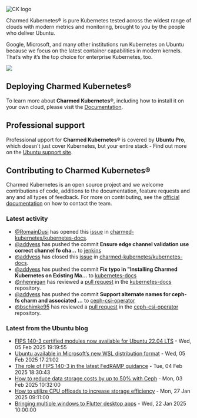 ![CK logo](https://assets.ubuntu.com/v1/451d4cf4-Charmed+Kubernetes_RGB_onWhite_2022.svg)

Charmed Kubernetes® is pure Kubernetes tested across the widest range of clouds with modern metrics and monitoring, brought to you by the people who deliver Ubuntu.

Google, Microsoft, and many other institutions run Kubernetes on Ubuntu because we focus on the latest container capabilities in modern kernels. That’s why it’s the top choice for enterprise Kubernetes, too.

![](https://assets.ubuntu.com/v1/843c77b6-juju-at-a-glace.svg)

## Deploying Charmed Kubernetes®

To learn more about **Charmed Kubernetes**®, including how to install it on your own cloud, please visit the [Documentation][docs].

## Professional support

Professional upport for **Charmed Kubernetes**® is covered by **Ubuntu Pro**, which doesn't just cover Kubernetes, but your entire stack - Find out more on the [Ubuntu support site](https://ubuntu.com/support).

## Contributing to Charmed Kubernetes®

Charmed Kubernetes is an open source project and we welcome contributions of code, additions to the documentation, feature requests and any and all types of feedback. For more on contributing, see the [official documentation][get-in-touch] on how to contact the team.

<!-- LINKS -->
[docs]: https://ubuntu.com/kubernetes/docs
[get-in-touch]: https://ubuntu.com/kubernetes/docs/get-in-touch

### Latest activity

<!-- activity starts -->
 - [@RomainDusi](https://github.com/RomainDusi) has opened this [issue](https://github.com/charmed-kubernetes/kubernetes-docs/issues/875) in [charmed-kubernetes/kubernetes-docs](https://api.github.com/repos/charmed-kubernetes/kubernetes-docs).
 - [@addyess](https://github.com/addyess) has pushed the commit **Ensure edge channel validation use correct channel fo cha...** to [jenkins](https://github.com/charmed-kubernetes/jenkins)
 - [@addyess](https://github.com/addyess) has closed this [issue](https://github.com/charmed-kubernetes/kubernetes-docs/issues/872) in [charmed-kubernetes/kubernetes-docs](https://api.github.com/repos/charmed-kubernetes/kubernetes-docs).
 - [@addyess](https://github.com/addyess) has pushed the commit **Fix typo in "Installing Charmed Kubernetes on Existing Ma...** to [kubernetes-docs](https://github.com/charmed-kubernetes/kubernetes-docs)
 - [@nhennigan](https://github.com/nhennigan) has reviewed a [pull request](https://github.com/charmed-kubernetes/kubernetes-docs/pull/873) in the [kubernetes-docs](https://github.com/charmed-kubernetes/kubernetes-docs) repository.
 - [@addyess](https://github.com/addyess) has pushed the commit **Support alternate names for ceph-fs charm and associated ...** to [ceph-csi-operator](https://github.com/charmed-kubernetes/ceph-csi-operator)
 - [@bschimke95](https://github.com/bschimke95) has reviewed a [pull request](https://github.com/charmed-kubernetes/ceph-csi-operator/pull/33) in the [ceph-csi-operator](https://github.com/charmed-kubernetes/ceph-csi-operator) repository.
<!-- activity ends -->

<!-- roadmap starts -->

<!-- roadmap ends -->

### Latest from the Ubuntu blog

<!-- blog starts -->
* [FIPS 140-3 certified modules now available for Ubuntu 22.04 LTS](https://ubuntu.com//blog/fips-140-3-for-ubuntu-22-04lts) - Wed, 05 Feb 2025 19:19:55 
* [Ubuntu available in Microsoft’s new WSL distribution format](https://ubuntu.com//blog/ubuntu-wsl-new-format-available) - Wed, 05 Feb 2025 17:21:02 
* [The role of FIPS 140-3 in the latest FedRAMP guidance](https://ubuntu.com//blog/the-role-of-fips-140-3-in-the-latest-fedramp-guidance) - Tue, 04 Feb 2025 18:30:43 
* [How to reduce data storage costs by up to 50% with Ceph](https://ubuntu.com//blog/how-to-reduce-data-storage-costs-by-up-to-50-with-ceph) - Mon, 03 Feb 2025 10:32:00 
* [How to utilize CPU offloads to increase storage efficiency](https://ubuntu.com//blog/how-to-utilize-cpu-offloads-to-increase-storage-efficiency) - Mon, 27 Jan 2025 09:11:00 
* [Bringing multiple windows to Flutter desktop apps](https://ubuntu.com//blog/multiple-window-flutter-desktop) - Wed, 22 Jan 2025 10:00:00 
<!-- blog ends -->
